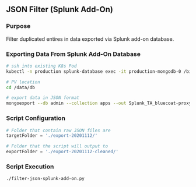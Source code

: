 ## JSON Filter (Splunk Add-On)

### Purpose

Filter duplicated entires in data exported via Splunk add-on database.

### Exporting Data From Splunk Add-On Database

```bash
# ssh into existing K8s Pod
kubectl -n production splunk-database exec -it production-mongodb-0 /bin/bash

# PV location
cd /data/db

# export data in JSON format
mongoexport --db admin --collection apps --out Splunk_TA_bluecoat-proxysg.bson --query '{"web-scraped-app.name": "Splunk Add-on for Symantec Blue Coat ProxySG"}'
```

### Script Configuration

```python
# Folder that contain raw JSON files are
targetFolder = './export-20201112/'

# Folder that the script will output to
exportFolder = './export-20201112-cleaned/'
```

### Script Execution

`./filter-json-splunk-add-on.py`
